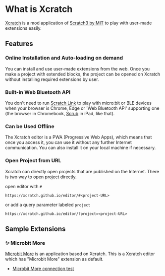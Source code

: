 # What is Xcratch

[Xcratch](https://xcratch.github.io/) is a mod application of [Scratch3 by MIT](https://scratch.mit.edu/) to play with user-made extensions easily.

## Features

### Online Installation and Auto-loading on demand

You can install and use user-made extensions from the web. Once you make a project with extended blocks, the project can be opened on Xcratch without installing required extensions by user.

### Built-in Web Bluetooth API

You don't need to run [Scratch Link](https://scratch.mit.edu/microbit) to play with micro:bit or BLE devices when your browser is Chrome, Edge or 'Web Bluetooth API' supporting one (the browser in Chromebook, [Scrub](https://apps.apple.com/jp/app/scrub-web-browser/id1569777095) in iPad, like that).

### Can be Used Offline

The Xcratch editor is a PWA (Progressive Web Apps), which means that once you access it, you can use it without any further Internet communication. You can also install it on your local machine if necessary.

### Open Project from URL

Xcratch can directly open projects that are published on the Internet.
There is two way to open project directly.

open editor with `#`

`https://xcratch.github.io/editor/#<project-URL>`

or add a query parameter labeled `project`

`https://xcratch.github.io/editor/?project=<project-URL>`

## Sample Extensions

### ✨ Microbit More 

[Microbit More](https://microbit-more.github.io/index-ja.html) is an application based on Xcratch. This is a Xcratch editor which has "Microbit More" extension as default.

- [Microbit More connection test](https://microbit-more.github.io/editor/#https://microbit-more.github.io/examples/basic/connection.sb3) 
